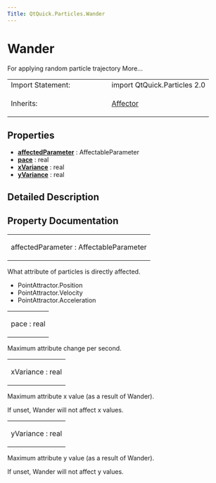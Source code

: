 ```yaml
---
Title: QtQuick.Particles.Wander
---
```

        
Wander
======

<span class="subtitle"></span>
For applying random particle trajectory More...

<table>
<colgroup>
<col width="50%" />
<col width="50%" />
</colgroup>
<tbody>
<tr class="odd">
<td>Import Statement:</td>
<td>import QtQuick.Particles 2.0</td>
</tr>
<tr class="even">
<td>Inherits:</td>
<td><p><a href="QtQuick.Particles.Affector.md">Affector</a></p></td>
</tr>
</tbody>
</table>

<span id="properties"></span>
Properties
----------

-   ****[affectedParameter](#affectedParameter-prop)**** : AffectableParameter
-   ****[pace](#pace-prop)**** : real
-   ****[xVariance](#xVariance-prop)**** : real
-   ****[yVariance](#yVariance-prop)**** : real

<span id="details"></span>
Detailed Description
--------------------

Property Documentation
----------------------

<table>
<colgroup>
<col width="100%" />
</colgroup>
<tbody>
<tr class="odd">
<td><p><span id="affectedParameter-prop"></span><span class="name">affectedParameter</span> : <span class="type">AffectableParameter</span></p></td>
</tr>
</tbody>
</table>

What attribute of particles is directly affected.

-   PointAttractor.Position
-   PointAttractor.Velocity
-   PointAttractor.Acceleration

<table>
<colgroup>
<col width="100%" />
</colgroup>
<tbody>
<tr class="odd">
<td><p><span id="pace-prop"></span><span class="name">pace</span> : <span class="type">real</span></p></td>
</tr>
</tbody>
</table>

Maximum attribute change per second.

<table>
<colgroup>
<col width="100%" />
</colgroup>
<tbody>
<tr class="odd">
<td><p><span id="xVariance-prop"></span><span class="name">xVariance</span> : <span class="type">real</span></p></td>
</tr>
</tbody>
</table>

Maximum attribute x value (as a result of Wander).

If unset, Wander will not affect x values.

<table>
<colgroup>
<col width="100%" />
</colgroup>
<tbody>
<tr class="odd">
<td><p><span id="yVariance-prop"></span><span class="name">yVariance</span> : <span class="type">real</span></p></td>
</tr>
</tbody>
</table>

Maximum attribute y value (as a result of Wander).

If unset, Wander will not affect y values.


